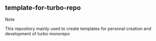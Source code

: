 ## template-for-turbo-repo

> [!NOTE]
>
> This repository mainly used to create templates for personal creation and development of turbo monorepo
